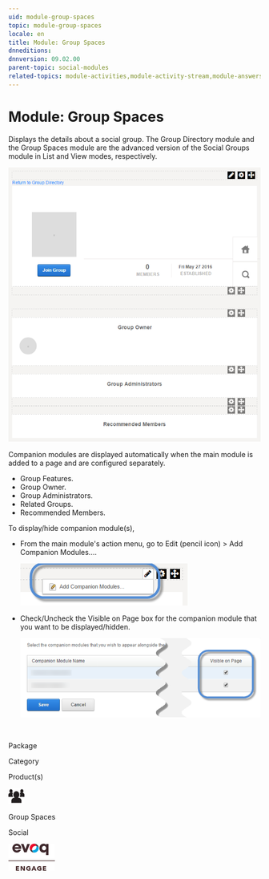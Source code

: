 ```yaml
---
uid: module-group-spaces
topic: module-group-spaces
locale: en
title: Module: Group Spaces
dnneditions: 
dnnversion: 09.02.00
parent-topic: social-modules
related-topics: module-activities,module-activity-stream,module-answers,module-blogs,module-challenges,module-discussions,module-group-directory,module-ideas,module-journal,module-latest-challenges,module-leaderboard,module-member-directory,module-message-center,module-my-status,module-profile-dashboard,module-social-groups,module-related-content,module-social-events,module-social-sharing,module-user-badges,module-wiki
---
```


# Module: Group Spaces

Displays the details about a social group. The Group Directory module and the Group Spaces module are the advanced version of the Social Groups module in List and View modes, respectively.

  

![Group Spaces module](/images/scr-module-GroupSpaces.png)

  

Companion modules are displayed automatically when the main module is added to a page and are configured separately.

*   Group Features.
*   Group Owner.
*   Group Administrators.
*   Related Groups.
*   Recommended Members.

To display/hide companion module(s),

*   From the main module's action menu, go to Edit (pencil icon) \> Add Companion Modules....  
    
    ![Edit (pencil icon) action menu > Add Companion Modules...](/images/scr-actionmenu-edit-addcompanionmodules.png)
    
      
    
*   Check/Uncheck the Visible on Page box for the companion module that you want to be displayed/hidden.  
    
    ![](/images/scr-companions-VisibleOnPage.png)
    
      
    

 

Package

Category

Product(s)

 ![icon](/images/ico-module-groupspaces.png) 

Group Spaces

Social

 ![Evoq Engage](/images/ico-evoq-engage.png)